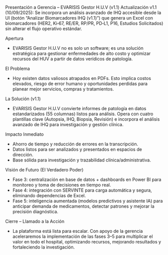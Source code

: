 Presentación a Gerencia – EVARISIS Gestor H.U.V (v1.1)
Actualización v1.1 (10/09/2025): Se incorpora un análisis avanzado de IHQ accesible desde la UI (botón “Analizar Biomarcadores IHQ (v1.1)”) que genera un Excel con biomarcadores (HER2, Ki‑67, RE/ER, RP/PR, PD‑L1, P16, Estudios Solicitados) sin alterar el flujo operativo estándar.

Apertura
- EVARISIS Gestor H.U.V no es solo un software; es una solución estratégica para gestionar enfermedades de alto costo y optimizar recursos del HUV a partir de datos verídicos de patología.

El Problema
- Hoy existen datos valiosos atrapados en PDFs. Esto implica costos elevados, riesgo de error humano y oportunidades perdidas para planear mejor servicios, compras y tratamientos.

La Solución (v1.1)
- EVARISIS Gestor H.U.V convierte informes de patología en datos estandarizados (55 columnas) listos para análisis. Opera con cuatro plantillas clave (Autopsia, IHQ, Biopsia, Revisión) e incorpora el análisis avanzado de IHQ para investigación y gestión clínica.

Impacto Inmediato
- Ahorro de tiempo y reducción de errores en la transcripción.
- Datos listos para ser analizados y presentados en espacios de dirección.
- Base sólida para investigación y trazabilidad clínica/administrativa.

Visión de Futuro (El Verdadero Poder)
- Fase 3: centralización en base de datos + dashboards en Power BI para monitoreo y toma de decisiones en tiempo real.
- Fase 4: integración con SERVINTE para carga automática y segura, eliminando dependencias de Excel.
- Fase 5: inteligencia aumentada (modelos predictivos y asistente IA) para anticipar demanda de medicamentos, detectar patrones y mejorar la precisión diagnóstica.

Cierre – Llamado a la Acción
- La plataforma está lista para escalar. Con apoyo de la gerencia aceleraremos la implementación de las fases 3–5 para multiplicar el valor en todo el hospital, optimizando recursos, mejorando resultados y fortaleciendo la investigación.
